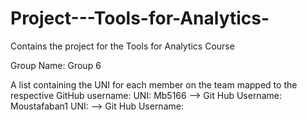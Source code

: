 # Project---Tools-for-Analytics-
Contains the project for the Tools for Analytics Course 

Group Name: Group 6

A list containing the UNI for each member on the team mapped to the respective GitHub
username:
UNI: Mb5166 --> Git Hub Username: Moustafaban1
UNI:  --> Git Hub Username:
